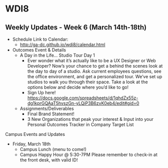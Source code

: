 # WDI8

## Weekly Updates - Week 6 (March 14th-18th)

- Schedule 
  Link to Calendar: 
  - http://ga-dc.github.io/wdi8/calendar.html
- Outcomes Event & Details 
  - A Day in the Life… Studio Tour Day 1
    - Ever wonder what it’s actually like to be a UX Designer or Web Developer? Now’s your chance to get a behind the scenes look at the day to day of a studio. Ask current employees questions, see the office environment, and get a personalized tour. We’ve set up studios to walk you through their space. Take a look at the options below and decide where you’d like to go! 
    - Sign Up here! https://docs.google.com/spreadsheets/d/1qhdZx55z-dg1kprGQAaT5hvszGn-yLQiP3B6zvK0eb4/edit#gid=0
  - Assignments/Deliverables
    - Final Brand Statement! 
    - 3 New Organizations that peak your interest & Input into your Personal Outcomes Tracker in Company Target List

Campus Events and Updates
  - Friday, March 18th
    - Campus Lunch (menu to come!)
    - Campus Happy Hour @ 5:30-7PM Please remember to check-in at the front desk, with valid ID!

